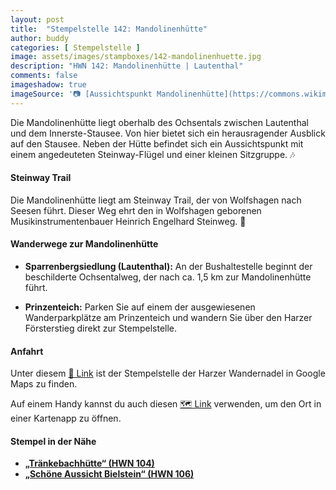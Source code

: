 ```yaml
---
layout: post
title:  "Stempelstelle 142: Mandolinenhütte"
author: buddy
categories: [ Stempelstelle ]
image: assets/images/stampboxes/142-mandolinenhuette.jpg
description: "HWN 142: Mandolinenhütte | Lautenthal"
comments: false
imageshadow: true
imageSource: '📷 [Aussichtspunkt Mandolinenhütte](https://commons.wikimedia.org/wiki/File:Aussichtspunkt_Mandolinenh%C3%BCtte.jpg) von <a href="//commons.wikimedia.org/wiki/User:B.Thomas95" title="User:B.Thomas95">Thomas Binder</a> unter Lizenz [CC BY-SA 4.0](https://creativecommons.org/licenses/by-sa/4.0)'
---
```


Die Mandolinenhütte liegt oberhalb des Ochsentals zwischen Lautenthal und dem Innerste-Stausee. Von hier bietet sich ein herausragender Ausblick auf den Stausee. Neben der Hütte befindet sich ein Aussichtspunkt mit einem angedeuteten Steinway-Flügel und einer kleinen Sitzgruppe. 🎶

#### Steinway Trail

Die Mandolinenhütte liegt am Steinway Trail, der von Wolfshagen nach Seesen führt. Dieser Weg ehrt den in Wolfshagen geborenen Musikinstrumentenbauer Heinrich Engelhard Steinweg. 🎹

#### Wanderwege zur Mandolinenhütte

- **Sparrenbergsiedlung (Lautenthal):** An der Bushaltestelle beginnt der beschilderte Ochsentalweg, der nach ca. 1,5 km zur Mandolinenhütte führt. 

- **Prinzenteich:** Parken Sie auf einem der ausgewiesenen Wanderparkplätze am Prinzenteich und wandern Sie über den Harzer Försterstieg direkt zur Stempelstelle. 

#### Anfahrt

Unter diesem [📍 Link](https://www.google.com/maps/dir/?api=1&origin=&destination=51.89504%2C%2010.27904) ist der Stempelstelle der Harzer Wandernadel in Google Maps zu finden.

<div class="android-only">
  Auf einem Handy kannst du auch diesen 
  <a href="geo:51.89504,10.27904">🗺️ Link</a> 
  verwenden, um den Ort in einer Kartenapp zu öffnen.
  <p></p>
</div>

#### Stempel in der Nähe

- [**„Tränkebachhütte“ (HWN 104)**](/stempelstelle-104-traenkebachhuette)
- [**„Schöne Aussicht Bielstein“ (HWN 106)**](/stempelstelle-106-schoene-aussicht-bielstein)
